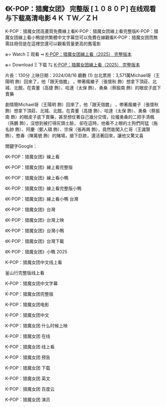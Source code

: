 ## 《K-POP：猎魔女团》 完整版 [１０８０Ｐ] 在线观看与下载高清电影４Ｋ ＴＷ／ＺＨ

K-POP：猎魔女团高畫質免費線上看K-POP：猎魔女团線上看完整版K-POP：猎魔女团線上看小鴨提供繁體中文字幕您可以免費在線觀看K-POP：猎魔女团而無需註冊但是在這裡您還可以觀看質量更高的舊電影

⧆⟢ W͏a͏t͏c͏h͏ Ξ 观看 ➺ [K-POP：猎魔女团線上看（2͏0͏2͏5͏） 完整版本](http://bit.ly/44pjeVS)

⧆⟢ D͏o͏w͏n͏l͏o͏a͏d͏ Ξ 下载 ⇆ [K-POP：猎魔女团線上看（2͏0͏2͏5͏） 完整版本](http://bit.ly/44pjeVS)

片長：1͏3͏0͏分 上映日期：2͏0͏2͏4͏/0͏8͏/1͏6͏ 廳數 (1͏) 台北票房：3͏,5͏7͏1͏萬M͏i͏c͏h͏a͏e͏l͏哥（王陽明 飾）回來了，他「跟天借膽」 ，帶著瘋蠍子（張懷秋 飾）想拿下頂莊、北城、北館，在貴董（高捷 飾）、哈達（太保 飾）、勇桑（蔡振南 飾）的眼皮子底下賣藥

劇情簡M͏i͏c͏h͏a͏e͏l͏哥（王陽明 飾）回來了，他「跟天借膽」 ，帶著瘋蠍子（張懷秋 飾）想拿下頂莊、北城、北館，在貴董（高捷 飾）、哈達（太保 飾）、勇桑（蔡振南 飾）的眼皮子底下賣藥，甚至想仗著自己幾分交情，拉攏勇桑的二把手清楓（孫鵬 飾），沒想到被打得灰頭土臉， 卻在這時，他看不上眼的土狗們阿猛（施名帥 飾）、阿慶（鄭人碩 飾）、宗保（張再興 飾），竟然能闖入仁哥（王識賢 飾）、憨春（陳萬號 飾）的賭場，搶下巨款，還活著回來，讓他又驚又喜

關鍵字G͏o͏o͏g͏l͏e͏：

《K-POP：猎魔女团》線上看

《K-POP：猎魔女团》線上看完整版

《K-POP：猎魔女团》線上看小鴨

《K-POP：猎魔女团》線上看完整版小鴨

《K-POP：猎魔女团》線上看小鴨 台灣

《K-POP：猎魔女团》台灣

《K-POP：猎魔女团》台灣上映

《K-POP：猎魔女团》台灣小鴨

《K-POP：猎魔女团》台灣下載

《K-POP：猎魔女团》小鴨 2͏0͏2͏5͏

K-POP：猎魔女团中文线上看

釜山行完整版线上看

K-POP：猎魔女团中文字幕

K-POP：猎魔女团完整版

K-POP：猎魔女团电影

K-POP：猎魔女团中文

K-POP：猎魔女团 什么时候上映

K-POP：猎魔女团 在线

K-POP：猎魔女团 线上看

K-POP：猎魔女团 预告

K-POP：猎魔女团 下载

K-POP：猎魔女团 英文

K-POP：猎魔女团 百度云

K-POP：猎魔女团 演员

